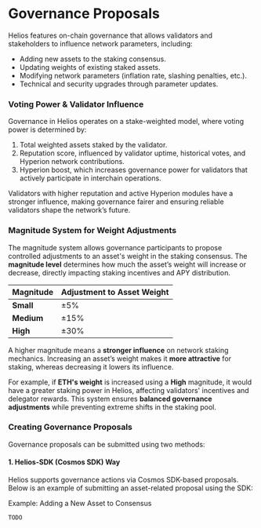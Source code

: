 # Governance Proposals

Helios features on-chain governance that allows validators and stakeholders to influence network parameters, including:

- Adding new assets to the staking consensus.
- Updating weights of existing staked assets.
- Modifying network parameters (inflation rate, slashing penalties, etc.).
- Technical and security upgrades through parameter updates.

### Voting Power & Validator Influence
Governance in Helios operates on a stake-weighted model, where voting power is determined by:

1. Total weighted assets staked by the validator.
2. Reputation score, influenced by validator uptime, historical votes, and Hyperion network contributions.
3. Hyperion boost, which increases governance power for validators that actively participate in interchain operations.

Validators with higher reputation and active Hyperion modules have a stronger influence, making governance fairer and ensuring reliable validators shape the network’s future.

### **Magnitude System for Weight Adjustments**
The magnitude system allows governance participants to propose controlled adjustments to an asset's weight in the staking consensus. The **magnitude level** determines how much the asset’s weight will increase or decrease, directly impacting staking incentives and APY distribution.

| Magnitude | Adjustment to Asset Weight |
|-----------|--------------------------|
| **Small**  | ±5%  |
| **Medium** | ±15% |
| **High**   | ±30% |

A higher magnitude means a **stronger influence** on network staking mechanics. Increasing an asset’s weight makes it **more attractive** for staking, whereas decreasing it lowers its influence.  

For example, if **ETH's weight** is increased using a **High** magnitude, it would have a greater staking power in Helios, affecting validators' incentives and delegator rewards. This system ensures **balanced governance adjustments** while preventing extreme shifts in the staking pool.

### Creating Governance Proposals
Governance proposals can be submitted using two methods:

#### 1. Helios-SDK (Cosmos SDK) Way
Helios supports governance actions via Cosmos SDK-based proposals. Below is an example of submitting an asset-related proposal using the SDK:

Example: Adding a New Asset to Consensus
```js
TODO
```
